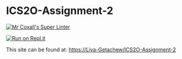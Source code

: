 # ICS2O-Assignment-2
[![Mr Coxall's Super Linter](https://github.com/Liya-Getachew/ICS2O-Assignment-2/workflows/Mr%20Coxall's%20Super%20Linter/badge.svg)](https://github.com/Liya-Getachew/ICS2O-Assignment-2/actions/)

[![Run on Repl.it](https://repl.it/badge/github/Liya-Getachew/ICS2O-Assignment-2)](https://repl.it/github/Liya-Getachew/ICS2O-Assignment-2)

This site can be found at: [https://Liya-Getachew/ICS2O-Assignment-2](https://Liya-Getachew/ICS2O-Assignment-2)
